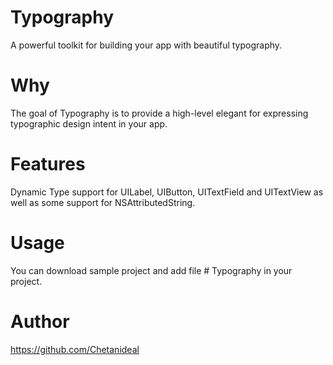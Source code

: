 # Typography

A powerful toolkit for building your app with beautiful typography.

# Why

The goal of Typography is to provide a high-level elegant for expressing typographic design intent in your app.

# Features

 Dynamic Type support for UILabel, UIButton, UITextField and UITextView as well as some support for NSAttributedString.
 
 # Usage

  You can download sample project and add file # Typography in your project.

# Author

https://github.com/Chetanideal
